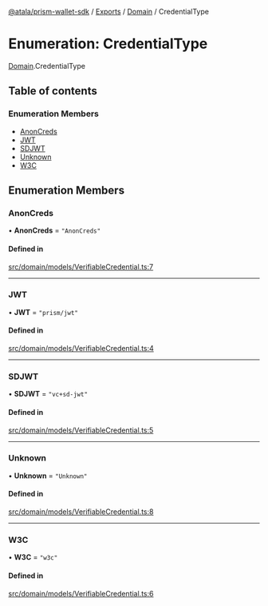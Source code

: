 [@atala/prism-wallet-sdk](../README.md) / [Exports](../modules.md) / [Domain](../modules/Domain.md) / CredentialType

# Enumeration: CredentialType

[Domain](../modules/Domain.md).CredentialType

## Table of contents

### Enumeration Members

- [AnonCreds](Domain.CredentialType.md#anoncreds)
- [JWT](Domain.CredentialType.md#jwt)
- [SDJWT](Domain.CredentialType.md#sdjwt)
- [Unknown](Domain.CredentialType.md#unknown)
- [W3C](Domain.CredentialType.md#w3c)

## Enumeration Members

### AnonCreds

• **AnonCreds** = ``"AnonCreds"``

#### Defined in

[src/domain/models/VerifiableCredential.ts:7](https://github.com/hyperledger/identus-edge-agent-sdk-ts/blob/3c504bead94c87cd52de807c230d8a674846dce5/src/domain/models/VerifiableCredential.ts#L7)

___

### JWT

• **JWT** = ``"prism/jwt"``

#### Defined in

[src/domain/models/VerifiableCredential.ts:4](https://github.com/hyperledger/identus-edge-agent-sdk-ts/blob/3c504bead94c87cd52de807c230d8a674846dce5/src/domain/models/VerifiableCredential.ts#L4)

___

### SDJWT

• **SDJWT** = ``"vc+sd-jwt"``

#### Defined in

[src/domain/models/VerifiableCredential.ts:5](https://github.com/hyperledger/identus-edge-agent-sdk-ts/blob/3c504bead94c87cd52de807c230d8a674846dce5/src/domain/models/VerifiableCredential.ts#L5)

___

### Unknown

• **Unknown** = ``"Unknown"``

#### Defined in

[src/domain/models/VerifiableCredential.ts:8](https://github.com/hyperledger/identus-edge-agent-sdk-ts/blob/3c504bead94c87cd52de807c230d8a674846dce5/src/domain/models/VerifiableCredential.ts#L8)

___

### W3C

• **W3C** = ``"w3c"``

#### Defined in

[src/domain/models/VerifiableCredential.ts:6](https://github.com/hyperledger/identus-edge-agent-sdk-ts/blob/3c504bead94c87cd52de807c230d8a674846dce5/src/domain/models/VerifiableCredential.ts#L6)
